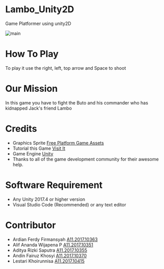 # Lambo_Unity2D
Game Platformer using unity2D

![main](https://user-images.githubusercontent.com/43342329/70964596-069cc080-20bf-11ea-8c0c-4018570ef116.png)

# How To Play
To play it use the right, left, top arrow
and Space to shoot

# Our Mission
In this game you have to fight the Buto and his commander who has kidnapped Jack's friend Lambo

# Credits

- Graphics Sprite [Free Platform Game Assets](https://craftpix.net/freebies/)
- Tutorial this Game [Visit It](https://www.beelancah.com)
- Game Engine [Unity](https://unity3d.com/)
- Thanks to all of the game development community for their awesome help.

# Software Requirement
- Any Unity 2017.4 or higher version
- Visual Studio Code (Recommended) or any text editor

# Contributor
- Ardian Ferdy Firmansyah [A11.2017.10363](http://mahasiswa.dinus.ac.id/images/foto/A/A11/2017/A11.2017.10363.jpg)
- Alif Ananda Wijapena P  [A11.2017.10351](http://mahasiswa.dinus.ac.id/images/foto/A/A11/2017/A11.2017.10351.jpg)
- Aditya Rizki Saputra    [A11.2017.10355](http://mahasiswa.dinus.ac.id/images/foto/A/A11/2017/A11.2017.10355.jpg)
- Andin Fairuz Khosyi     [A11.2017.10370](http://mahasiswa.dinus.ac.id/images/foto/A/A11/2017/A11.2017.10370.jpg)
- Lestari Khoirunnisa     [A11.2017.10415](http://mahasiswa.dinus.ac.id/images/foto/A/A11/2017/A11.2017.10415.jpg)

